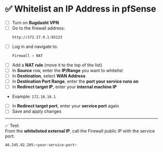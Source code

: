 # ✅ Whitelist an IP Address in pfSense

- [ ] Turn on **Bugdasht VPN**  
- [ ] Go to the firewall address:
  ```bash
  http://172.17.9.1:65123
  ```
- [ ] Log in and navigate to:
  ```bash
  Firewall > NAT
  ```
- [ ] Add a **NAT rule** (move it to the top of the list)
- [ ] In **Source** row, enter the **IP/Range** you want to whitelist
- [ ] In **Destination**, select **WAN Address**
- [ ] In **Destination Port Range**, enter the **port your service runs on**
- [ ] In **Redirect target IP**, enter your **internal machine IP**
- Example: `172.10.10.1`
- [ ] In **Redirect target port**, enter your **service port** again
- [ ] Save and apply changes

---

✅ Test:  
From the **whitelisted external IP**, call the Firewall public IP with the service port:
  ```bash
  46.245.92.205:<your-service-port>
  ```